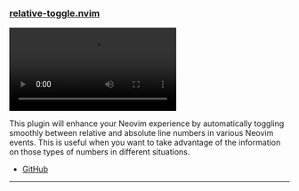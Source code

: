 <h3 id="relative-toggle.nvim">
  <a href="#relative-toggle.nvim">
    <span class="icon-text">
      <span class="icon">
        <i class="fa-solid fa-book"></i>
      </span>
    </span>
    <span>relative-toggle.nvim</span>
  </a>
</h3>

![relative-toggle.nvim](https://user-images.githubusercontent.com/42694704/224506660-75dc1e01-83ef-4cab-9361-55b45a1c4539.mov)

This plugin will enhance your Neovim experience by automatically toggling smoothly between relative and absolute line 
numbers in various Neovim events. This is useful when you want to take advantage of the information on those types of 
numbers in different situations.

- [GitHub](https://github.com/cpea2506/relative-toggle.nvim)

---
